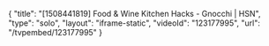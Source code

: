 {
    "title": "[1508441819] Food & Wine Kitchen Hacks - Gnocchi | HSN",
    "type": "solo",
    "layout": "iframe-static",
    "videoId": "123177995",
    "url": "\/tvpembed\/123177995"
}